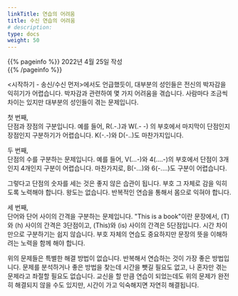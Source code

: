 ```yaml
---
linkTitle: 연습의 어려움
title: 수신 연습의 어려움
# description: 
type: docs
weight: 50
---
```

{{% pageinfo %}}
2022년 4월 25일 작성<br>
{{% /pageinfo %}}

<시작하기 - 송신/수신 먼저>에서도 언급했듯이, 대부분의 성인들은 전신의 박자감을 익히기가 어렵습니다. 박자감과 관련하여 몇 가지 어려움을 겪습니다. 사람마다 조금씩 차이는 있지만 대부분의 성인들이 겪는 문제입니다.

첫 번째,<br>
단점과 장점의 구분입니다. 예를 들어, R(.-.)과 W(.- -) 의 부호에서 마지막이 단점인지 장점인지 구분하기가 어렵습니다.
K(-.-)와 D(-..)도 마찬가지입니다.

두 번째,<br>
단점의 수를 구분하는 문제입니다. 예를 들어, V(...-)와 4(....-)의 부호에서 단점이 3개인지 4개인지 구분이 어렵습니다.
마찬가지로, B(-...)와 6(-....)도 구분이 어렵습니다.

그렇다고 단점의 숫자를 세는 것은 좋지 않은 습관이 됩니다. 부호 그 자체로 감을 익히도록 노력해야 합니다. 왕도는 없습니다. 반복적인 연습을 통해서 몸으로 익혀야 합니다.

세 번째,<br>
단어와 단어 사이의 간격을 구분하는 문제입니다. "This is a book"이란 문장에서, (T)와 (h) 사이의 간격은 3단점이고, (This)와 (is) 사이의 간격은 5단점입니다. 시간 차이만으로 구분하기는 쉽지 않습니다. 부호 자체의 연습도 중요하지만 문장의 뜻을 이해하려는 노력을 함께 해야 합니다.

위의 문제들은 특별한 해결 방법이 없습니다. 반복해서 연습하는 것이 가장 좋은 방법입니다. 문제를 분석하거나 좋은 방법을 찾는데 시간을 뺏길 필요도 없고, 나 혼자만 겪는 문제라고 좌절할 필요도 없습니다. 교신을 할 만큼 연습이 되었는데도 위의 문제가 완전히 해결되지 않을 수도 있지만, 시간이 가고 익숙해지면 자연히 해결됩니다.
